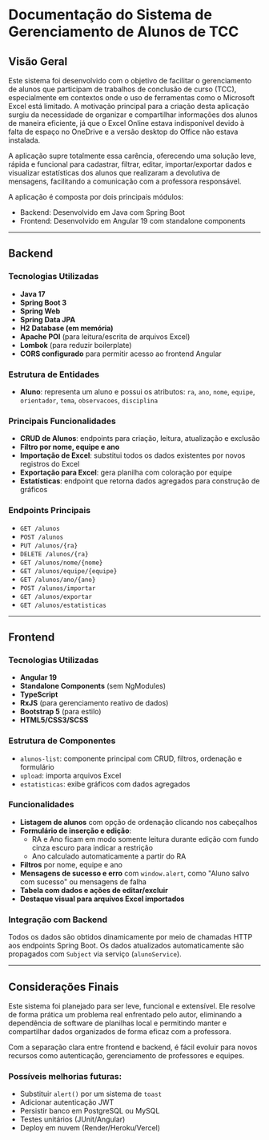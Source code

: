 # Documentação do Sistema de Gerenciamento de Alunos de TCC

## Visão Geral
Este sistema foi desenvolvido com o objetivo de facilitar o gerenciamento de alunos que participam de trabalhos de conclusão de curso (TCC), especialmente em contextos onde o uso de ferramentas como o Microsoft Excel está limitado. A motivação principal para a criação desta aplicação surgiu da necessidade de organizar e compartilhar informações dos alunos de maneira eficiente, já que o Excel Online estava indisponível devido à falta de espaço no OneDrive e a versão desktop do Office não estava instalada.

A aplicação supre totalmente essa carência, oferecendo uma solução leve, rápida e funcional para cadastrar, filtrar, editar, importar/exportar dados e visualizar estatísticas dos alunos que realizaram a devolutiva de mensagens, facilitando a comunicação com a professora responsável.

A aplicação é composta por dois principais módulos:
- Backend: Desenvolvido em Java com Spring Boot
- Frontend: Desenvolvido em Angular 19 com standalone components

---

## Backend

### Tecnologias Utilizadas
- **Java 17**
- **Spring Boot 3**
- **Spring Web**
- **Spring Data JPA**
- **H2 Database (em memória)**
- **Apache POI** (para leitura/escrita de arquivos Excel)
- **Lombok** (para reduzir boilerplate)
- **CORS configurado** para permitir acesso ao frontend Angular

### Estrutura de Entidades
- **Aluno**: representa um aluno e possui os atributos: `ra`, `ano`, `nome`, `equipe`, `orientador`, `tema`, `observacoes`, `disciplina`

### Principais Funcionalidades
- **CRUD de Alunos**: endpoints para criação, leitura, atualização e exclusão
- **Filtro por nome, equipe e ano**
- **Importação de Excel**: substitui todos os dados existentes por novos registros do Excel
- **Exportação para Excel**: gera planilha com coloração por equipe
- **Estatísticas**: endpoint que retorna dados agregados para construção de gráficos

### Endpoints Principais
- `GET /alunos`
- `POST /alunos`
- `PUT /alunos/{ra}`
- `DELETE /alunos/{ra}`
- `GET /alunos/nome/{nome}`
- `GET /alunos/equipe/{equipe}`
- `GET /alunos/ano/{ano}`
- `POST /alunos/importar`
- `GET /alunos/exportar`
- `GET /alunos/estatisticas`

---

## Frontend

### Tecnologias Utilizadas
- **Angular 19**
- **Standalone Components** (sem NgModules)
- **TypeScript**
- **RxJS** (para gerenciamento reativo de dados)
- **Bootstrap 5** (para estilo)
- **HTML5/CSS3/SCSS**

### Estrutura de Componentes
- `alunos-list`: componente principal com CRUD, filtros, ordenação e formulário
- `upload`: importa arquivos Excel
- `estatisticas`: exibe gráficos com dados agregados

### Funcionalidades
- **Listagem de alunos** com opção de ordenação clicando nos cabeçalhos
- **Formulário de inserção e edição**:
  - RA e Ano ficam em modo somente leitura durante edição com fundo cinza escuro para indicar a restrição
  - Ano calculado automaticamente a partir do RA
- **Filtros** por nome, equipe e ano
- **Mensagens de sucesso e erro** com `window.alert`, como "Aluno salvo com sucesso" ou mensagens de falha
- **Tabela com dados e ações de editar/excluir**
- **Destaque visual para arquivos Excel importados**

### Integração com Backend
Todos os dados são obtidos dinamicamente por meio de chamadas HTTP aos endpoints Spring Boot. Os dados atualizados automaticamente são propagados com `Subject` via serviço (`alunoService`).

---

## Considerações Finais
Este sistema foi planejado para ser leve, funcional e extensível. Ele resolve de forma prática um problema real enfrentado pelo autor, eliminando a dependência de software de planilhas local e permitindo manter e compartilhar dados organizados de forma eficaz com a professora.

Com a separação clara entre frontend e backend, é fácil evoluir para novos recursos como autenticação, gerenciamento de professores e equipes.

### Possíveis melhorias futuras:
- Substituir `alert()` por um sistema de `toast`
- Adicionar autenticação JWT
- Persistir banco em PostgreSQL ou MySQL
- Testes unitários (JUnit/Angular)
- Deploy em nuvem (Render/Heroku/Vercel)

